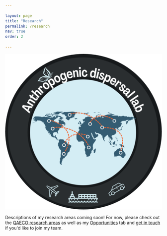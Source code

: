 ```yaml
---

layout: page
title: "Research"
permalink: /research
nav: true
order: 2

---
```

<img src="/assets/projectpics/labllogo.png" alt="Anthropogenic Dispersal Lab Logo" class="center-fit">

Descriptions of my research areas coming soon! For now, please check out the [QAECO research areas](https://qaeco.com/landing/) as well as my [Opportunities](https://ejhudgins.com/opportunities) tab and [get in touch](mailto:emma.hudgins@unimelb.edu.au) if you'd like to join my team.